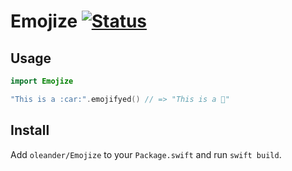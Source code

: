 # Emojize [![Status](https://travis-ci.org/oleander/Emojize.svg?branch=master)](https://travis-ci.org/oleander/Emojize)

## Usage

```swift
import Emojize

"This is a :car:".emojifyed() // => "This is a 🚗"
```

## Install

Add `oleander/Emojize` to your `Package.swift` and run `swift build`.
